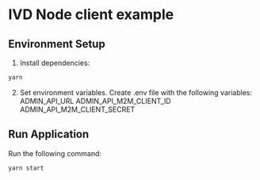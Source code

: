 # IVD Node client example

## Environment Setup

1. Install dependencies:
```bash
yarn
```

2. Set environment variables. Create .env file with the following variables:
ADMIN_API_URL
ADMIN_API_M2M_CLIENT_ID
ADMIN_API_M2M_CLIENT_SECRET

## Run Application

Run the following command:
```bash
yarn start
```
